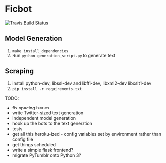 Ficbot 
=======

[![Travis Build Status](https://travis-ci.org/thedeadparrot/ficbot.svg?branch=master)](https://travis-ci.org/thedeadparrot/ficbot)

Model Generation
----------------
1. `make install_dependencies`
2. Run `python generation_script.py` to generate text

Scraping
--------
1. install python-dev, libssl-dev and libffi-dev, libxml2-dev libxslt1-dev
2. `pip install -r requirements.txt`

TODO:
- fix spacing issues
- write Twitter-sized text generation
- independent model generation
- hook up the bots to the text generation
- tests
- get all this heroku-ized - config variables set by environment rather than config file
- get things scheduled
- write a simple flask frontend?
- migrate PyTumblr onto Python 3?
